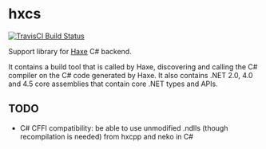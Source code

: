 # hxcs

[![TravisCI Build Status](https://travis-ci.org/HaxeFoundation/hxcs.svg?branch=master)](https://travis-ci.org/HaxeFoundation/hxcs)

Support library for [Haxe](https://github.com/HaxeFoundation/haxe) C# backend.

It contains a build tool that is called by Haxe, discovering and calling the C# compiler on the C# code generated by Haxe. It also contains .NET 2.0, 4.0 and 4.5 core assemblies that contain core .NET types and APIs.

## TODO
 * C# CFFI compatibility: be able to use unmodified .ndlls (though recompilation is needed) from hxcpp and neko in C#
